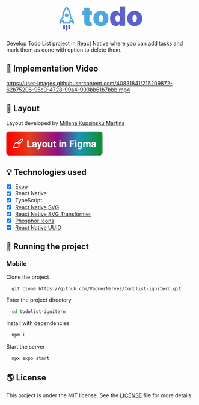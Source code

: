 <h1 align="center">
  <img alt="Todo List" title="Todo List" src="./src/assets/logo.svg" />
</h1>

Develop Todo List project in React Native where you can add tasks and mark them as done with option to delete them.

## 🎥 Implementation Video



https://user-images.githubusercontent.com/40831841/216209872-62b75206-95c9-4728-99a4-903bb61b7bbb.mp4



## 🎨 Layout

Layout developed by [Millena Kupsinskü Martins](https://www.linkedin.com/in/millenakmartins/)

[![Layout in Figma](https://github.com/VagnerNerves/default-readme/blob/main/assets/layout-in-figma.svg)](<https://www.figma.com/file/FiqdT72NRmhXxZU7F2lrdB/ToDo-List-(Copy)?node-id=101%3A98&t=GrPQFmbHjuUghk8w-1>)

<!-- ## 👏 Learning and more implementations

Describe what you learned and implemented in the project. -->

## 💡 Technologies used

- [x] [Expo](https://expo.dev/)
- [x] React Native
- [x] TypeScript
- [x] [React Native SVG](https://docs.expo.dev/versions/latest/sdk/svg/)
- [x] [React Native SVG Transformer](https://github.com/kristerkari/react-native-svg-transformer)
- [x] [Phosphor Icons](https://github.com/duongdev/phosphor-react-native)
- [x] [React Native UUID](https://github.com/eugenehp/react-native-uuid)

## 🚀 Running the project

### Mobile

Clone the project

```bash
  git clone https://github.com/VagnerNerves/todolist-ignitern.git
```

Enter the project directory

```bash
  cd todolist-ignitern
```

Install with dependencies

```bash
  npm i
```

Start the server

```bash
  npx expo start
```

<!-- ### Back-end

Clone the project

```bash
  git clone https://link-para-o-projeto
```

Enter the project directory

```bash
  cd my-project
```

Install with dependencies

```bash
  npm install
```

Start the server

```bash
  npm run start
```

### Front-end Web

Clone the project

```bash
  git clone https://link-para-o-projeto
```

Enter the project directory

```bash
  cd my-project
```

Install with dependencies

```bash
  npm install
```

Start the server

```bash
  npm run start
```

## 📝 Routes

[![Run in Postman](https://github.com/VagnerNerves/default-readme/blob/main/assets/run-in-postman.svg)](https://app.getpostman.com/run-collection/link)
[![Run in Insomnia](https://github.com/VagnerNerves/default-readme/blob/main/assets/run-in-insomnia.svg)](https://insomnia.rest/run/?label=NAMEPROJECT&uri=LINK)  -->

## 🌎 License

This project is under the MIT license. See the [LICENSE](https://choosealicense.com/licenses/mit/) file for more details.
